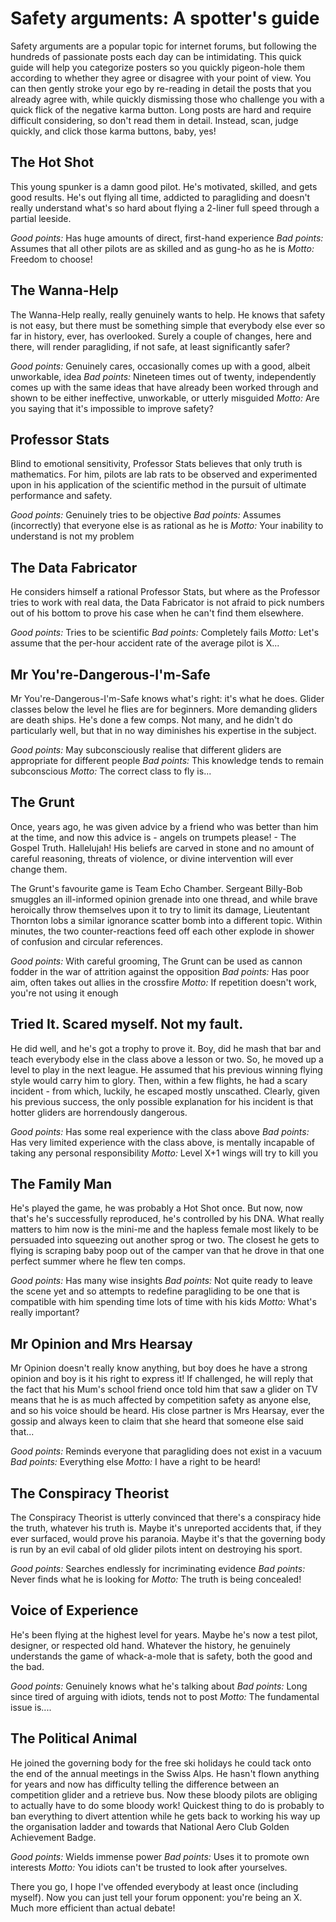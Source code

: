 Safety arguments: A spotter's guide
===================================

Safety arguments are a popular topic for internet forums, but following the hundreds of passionate posts each day can be intimidating. This quick guide will help you categorize posters so you quickly pigeon-hole them according to whether they agree or disagree with your point of view. You can then gently stroke your ego by re-reading in detail the posts that you already agree with, while quickly dismissing those who challenge you with a quick flick of the negative karma button. Long posts are hard and require difficult considering, so don't read them in detail. Instead, scan, judge quickly, and click those karma buttons, baby, yes!



The Hot Shot
-------------

This young spunker is a damn good pilot. He's motivated, skilled, and gets good results. He's out flying all time, addicted to paragliding and doesn't really understand what's so hard about flying a 2-liner full speed through a partial leeside.

*Good points:* Has huge amounts of direct, first-hand experience
*Bad points:* Assumes that all other pilots are as skilled and as gung-ho as he is
*Motto:* Freedom to choose!



The Wanna-Help
---------------

The Wanna-Help really, really genuinely wants to help. He knows that safety is not easy, but there must be something simple that everybody else ever so far in history, ever, has overlooked. Surely a couple of changes, here and there, will render paragliding, if not safe, at least significantly safer?

*Good points:* Genuinely cares, occasionally comes up with a good, albeit unworkable, idea
*Bad points:* Nineteen times out of twenty, independently comes up with the same ideas that have already been worked through and shown to be either ineffective, unworkable, or utterly misguided
*Motto:* Are you saying that it's impossible to improve safety?

Professor Stats
---------------

Blind to emotional sensitivity, Professor Stats believes that only truth is mathematics. For him, pilots are lab rats to be observed and experimented upon in his application of the scientific method in the pursuit of ultimate performance and safety.

*Good points:* Genuinely tries to be objective
*Bad points:* Assumes (incorrectly) that everyone else is as rational as he is
*Motto:* Your inability to understand is not my problem

The Data Fabricator
-------------------

He considers himself a rational Professor Stats, but where as the Professor tries to work with real data, the Data Fabricator is not afraid to pick numbers out of his bottom to prove his case when he can't find them elsewhere.

*Good points:* Tries to be scientific
*Bad points:* Completely fails
*Motto:* Let's assume that the per-hour accident rate of the average pilot is X...

Mr You're-Dangerous-I'm-Safe
----------------------------

Mr You're-Dangerous-I'm-Safe knows what's right: it's what he does. Glider classes below the level he flies are for beginners. More demanding gliders are death ships. He's done a few comps. Not many, and he didn't do particularly well, but that in no way diminishes his expertise in the subject.

*Good points:* May subconsciously realise that different gliders are appropriate for different people
*Bad points:* This knowledge tends to remain subconscious
*Motto:* The correct class to fly is...

The Grunt
---------

Once, years ago, he was given advice by a friend who was better than him at the time, and now this advice is - angels on trumpets please! - The Gospel Truth. Hallelujah! His beliefs are carved in stone and no amount of careful reasoning, threats of violence, or divine intervention will ever change them.

The Grunt's favourite game is Team Echo Chamber. Sergeant Billy-Bob smuggles an ill-informed opinion grenade into one thread, and while brave heroically throw themselves upon it to try to limit its damage, Lieutentant Thornton lobs a similar ignorance scatter bomb into a different topic. Within minutes, the two counter-reactions feed off each other explode in shower of confusion and circular references.

*Good points:* With careful grooming, The Grunt can be used as cannon fodder in the war of attrition against the opposition
*Bad points:* Has poor aim, often takes out allies in the crossfire
*Motto:* If repetition doesn't work, you're not using it enough

Tried It. Scared myself. Not my fault.
--------------------------------------

He did well, and he's got a trophy to prove it. Boy, did he mash that bar and teach everybody else in the class above a lesson or two. So, he moved up a level to play in the next league. He assumed that his previous winning flying style would carry him to glory. Then, within a few flights, he had a scary incident - from which, luckily, he escaped mostly unscathed. Clearly, given his previous success, the only possible explanation for his incident is that hotter gliders are horrendously dangerous.

*Good points:* Has some real experience with the class above
*Bad points:* Has very limited experience with the class above, is mentally incapable of taking any personal responsibility
*Motto:* Level X+1 wings will try to kill you

The Family Man
--------------

He's played the game, he was probably a Hot Shot once. But now, now that's he's successfully reproduced, he's controlled by his DNA. What really matters to him now is the mini-me and the hapless female most likely to be persuaded into squeezing out another sprog or two. The closest he gets to flying is scraping baby poop out of the camper van that he drove in that one perfect summer where he flew ten comps.

*Good points:* Has many wise insights
*Bad points:* Not quite ready to leave the scene yet and so attempts to redefine paragliding to be one that is compatible with him spending time lots of time with his kids
*Motto:* What's really important?

Mr Opinion and Mrs Hearsay
--------------------------

Mr Opinion doesn't really know anything, but boy does he have a strong opinion and boy is it his right to express it! If challenged, he will reply that the fact that his Mum's school friend once told him that saw a glider on TV means that he is as much affected by competition safety as anyone else, and so his voice should be heard. His close partner is Mrs Hearsay, ever the gossip and always keen to claim that she heard that someone else said that...

*Good points:* Reminds everyone that paragliding does not exist in a vacuum
*Bad points:* Everything else
*Motto:* I have a right to be heard!

The Conspiracy Theorist
-----------------------

The Conspiracy Theorist is utterly convinced that there's a conspiracy hide the truth, whatever his truth is. Maybe it's unreported accidents that, if they ever surfaced, would prove his paranoia. Maybe it's that the governing body is run by an evil cabal of old glider pilots intent on destroying his sport.

*Good points:* Searches endlessly for incriminating evidence
*Bad points:* Never finds what he is looking for
*Motto:* The truth is being concealed!

Voice of Experience
-------------------

He's been flying at the highest level for years. Maybe he's now a test pilot, designer, or respected old hand. Whatever the history, he genuinely understands the game of whack-a-mole that is safety, both the good and the bad.

*Good points:* Genuinely knows what he's talking about
*Bad points:* Long since tired of arguing with idiots, tends not to post
*Motto:* The fundamental issue is....

The Political Animal
--------------------

He joined the governing body for the free ski holidays he could tack onto the end of the annual meetings in the Swiss Alps. He hasn't flown anything for years and now has difficulty telling the difference between an competition glider and a retrieve bus. Now these bloody pilots are obliging to actually have to do some bloody work! Quickest thing to do is probably to ban everything to divert attention while he gets back to working his way up the organisation ladder and towards that National Aero Club Golden Achievement Badge.

*Good points:* Wields immense power
*Bad points:* Uses it to promote own interests
*Motto:* You idiots can't be trusted to look after yourselves.

There you go, I hope I've offended everybody at least once (including myself). Now you can just tell your forum opponent: you're being an X. Much more efficient than actual debate!
